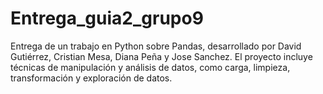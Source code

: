 # Entrega_guia2_grupo9
Entrega de un trabajo en Python sobre Pandas, desarrollado por David Gutiérrez, Cristian Mesa, Diana Peña y Jose Sanchez. El proyecto incluye técnicas de manipulación y análisis de datos, como carga, limpieza, transformación y exploración de datos.
